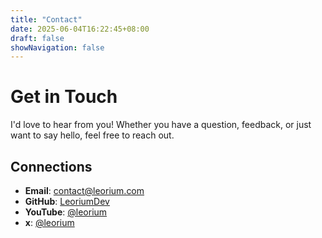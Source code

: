 ```yaml
---
title: "Contact"
date: 2025-06-04T16:22:45+08:00
draft: false
showNavigation: false
---
```


# Get in Touch

I'd love to hear from you! Whether you have a question, feedback, or just want to say hello, feel free to reach out.

## Connections

- **Email**: [contact@leorium.com](mailto:contact@leorium.com)
- **GitHub**: [LeoriumDev](https://github.com/LeoriumDev)
- **YouTube**: [@leorium](https://youtube.com/@leorium)
- **x**: [@leorium](https://x.com/leorium)
